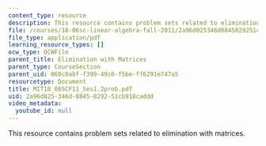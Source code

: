 ```yaml
---
content_type: resource
description: This resource contains problem sets related to elimination with matrices.
file: /courses/18-06sc-linear-algebra-fall-2011/2a96d025346d8845829251cb918caddd_MIT18_06SCF11_Ses1.2prob.pdf
file_type: application/pdf
learning_resource_types: []
ocw_type: OCWFile
parent_title: Elimination with Matrices
parent_type: CourseSection
parent_uid: 060c0abf-f399-49c6-f5be-ff6291e747a5
resourcetype: Document
title: MIT18_06SCF11_Ses1.2prob.pdf
uid: 2a96d025-346d-8845-8292-51cb918caddd
video_metadata:
  youtube_id: null
---
```

This resource contains problem sets related to elimination with matrices.